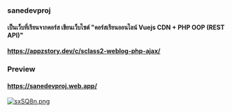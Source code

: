 ### sanedevproj 
#### เป็นเว็บที่เรียนจากคอร์ส เขียนเว็บไซต์  "คอร์สเรียนออนไลน์  Vuejs CDN + PHP OOP (REST API)"
#### https://appzstory.dev/c/sclass2-weblog-php-ajax/
### Preview
#### https://sanedevproj.web.app/

<a href="https://sanedevproj.web.app/"><img src="https://sv1.picz.in.th/images/2021/06/22/sxSQ8n.png" alt="sxSQ8n.png" border="0" /></a>
